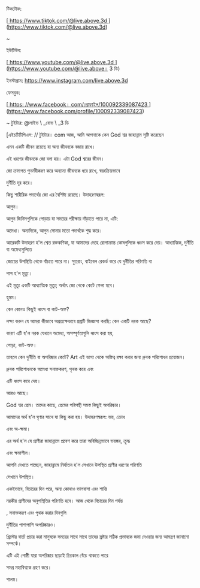 টিকটোক:

[<u> https://www.tiktok.com/@live.above.3d </u>] (https://www.tiktok.com/@live.above.3d)

~

ইউটিউব:

[<u> https://www.youtube.com/@live.above.3d </u>] (https://www.youtube.com/@live.above। 3 ডি)

ইনস্টাগ্রাম: <https://www.instagram.com/live.above.3d>

ফেসবুক:

[<u> https: //www.facebook। com/প্রোফাইল/100092339087423 </u>] (https://www.facebook.com/profile/100092339087423)

~ টুইটার: @লাইভ \ _বোভ \ _3 ডি

[এইচটিটিপিএস: // টুইটার। com আজ, আমি আপনাকে কেন God শ্বর জাহান্নাম সৃষ্টি করেছেন

এমন একটি জীবন রয়েছে যা অন্য জীবনকে বজায় রাখে।

এই ধরণের জীবনকে জো বলা হয়। এটা God শ্বরের জীবন।

জো ক্রমাগত পুনর্নবীকরণ করে অন্যান্য জীবনকে ধরে রাখে, স্বয়ংক্রিয়ভাবে

দুর্নীতি দূর করে।

কিছু শারীরিক পদার্থের জো এর বৈশিষ্ট্য রয়েছে। উদাহরণস্বরূপ:

আগুন।

আগুন জিনিসগুলিকে পোড়ায় যা সময়ের পরীক্ষায় দাঁড়াতে পারে না, এটি:

অমেধ্য। অন্যদিকে, আগুন সোনার মতো পদার্থকে শুদ্ধ করে।

আরেকটি উদাহরণ হ'ল শ্বেত রক্তকণিকা, যা আমাদের দেহে রোগাক্রান্ত কোষগুলিকে ধ্বংস করে দেয়। আধ্যাত্মিক, দুর্নীতি বা অমেধ্যগুলিতে

জোয়ের উপস্থিতি থেকে বাঁচতে পারে না। সুতরাং, বাইবেল রেকর্ড করে যে দুর্নীতির পরিণতি বা

পাপ হ'ল মৃত্যু।

এই মৃত্যু একটি আধ্যাত্মিক মৃত্যু; অর্থাৎ জো থেকে কেটে ফেলা হবে।

হুমম।

কেন কোনও কিছুই ধ্বংস বা কাট-অফ?

লক্ষ্য করুন যে আমরা কীভাবে অপ্রত্যক্ষভাবে প্রশ্নটি জিজ্ঞাসা করছি: কেন একটি নরক আছে?

কারণ এটি হ'ল নরক যেখানে অমেধ্য, অসম্পূর্ণতাগুলি ধ্বংস করা হয়,

পোড়া, কাট-অফ।

তাহলে কেন দুর্নীতি বা অপরিষ্কার কেটে? Art এই ভাগ্য থেকে অস্তিত্ব রক্ষা করার জন্য ধ্রুবক পরিশোধন প্রয়োজন।

ধ্রুবক পরিশোধনকে অমেধ্য সনাক্তকরণ, পৃথক করে এবং

এটি ধ্বংস করে দেয়।

আরও আছে।

God শ্বর প্রেম। তাদের কাছে, প্রেমের পরিপন্থী সমস্ত কিছুই অপরিষ্কার।

আমাদের অর্থ হ'ল ঘৃণার সাথে যা কিছু করা হয়। উদাহরণস্বরূপ: ভয়, ক্রোধ

এবং অ-ক্ষমা।

এর অর্থ হ'ল যে প্রাণীরা জাহান্নামে প্রবেশ করে তারা অবিচ্ছিন্নভাবে ভয়ঙ্কর, ক্রুদ্ধ

এবং ক্ষমাশীল।

আপনি দেখতে পাচ্ছেন, জাহান্নামে নির্যাতন হ'ল সেখানে উপস্থিত প্রাণীর ধরণের পরিণতি

সেখানে উপস্থিত।

একইভাবে, বিচারের দিন পরে, অন্য কোথাও ভালবাসা এবং শান্তি

নরকীয় প্রাণীদের অনুপস্থিতির পরিণতি হবে। আজ থেকে বিচারের দিন পর্যন্ত

, সনাক্তকরণ এবং পৃথক করার দিনগুলি

দুর্নীতির পাশাপাশি অপরিষ্কারও।

খ্রিস্টের বার্তা প্রচার করা মানুষকে সময়ের সাথে সাথে তাদের স্রষ্টার সঠিক প্রভাবকে জমা দেওয়ার জন্য আমন্ত্রণ জানানো সম্পর্কে।

এটি এই গোষ্ঠী যারা অপরিষ্কার ছাড়াই চিরকাল বেঁচে থাকতে পারে

সমগ্র মহাবিশ্বকে গ্রহণ করে।

শালম।